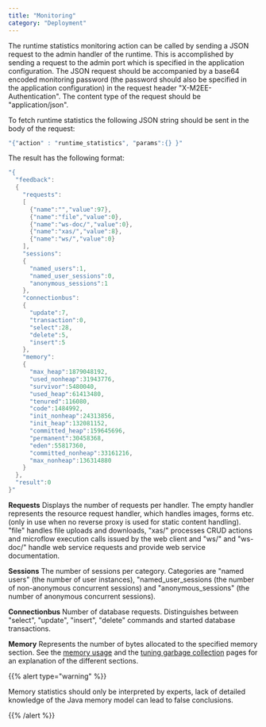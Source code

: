 ```yaml
---
title: "Monitoring"
category: "Deployment"
---
```

The runtime statistics monitoring action can be called by sending a JSON request to the admin handler of the runtime. This is accomplished by sending a request to the admin port which is specified in the application configuration.
The JSON request should be accompanied by a base64 encoded monitoring password (the password should also be specified in the application configuration) in the request header "X-M2EE-Authentication". The content type of the request should be "application/json".

To fetch runtime statistics the following JSON string should be sent in the body of the request:

```java
"{"action" : "runtime_statistics", "params":{} }"

```

The result has the following format:

```java
"{
  "feedback":
  {
    "requests":
    [
      {"name":"","value":97},
      {"name":"file","value":0},
      {"name":"ws-doc/","value":0},
      {"name":"xas/","value":8},
      {"name":"ws/","value":0}
    ],
    "sessions":
    {
      "named_users":1,
      "named_user_sessions":0,
      "anonymous_sessions":1
    },
    "connectionbus":   
    {
      "update":7,
      "transaction":0,
      "select":28,
      "delete":5,
      "insert":5
    },
    "memory":   
    {
      "max_heap":1879048192,
      "used_nonheap":31943776,
      "survivor":5480040,
      "used_heap":61413480,
      "tenured":116080,
      "code":1484992,
      "init_nonheap":24313856,
      "init_heap":132081152,
      "committed_heap":159645696,
      "permanent":30458368,
      "eden":55817360,
      "committed_nonheap":33161216,
      "max_nonheap":136314880
    }
  },
  "result":0
}"

```

**Requests**
Displays the number of requests per handler. The empty handler represents the resource request handler, which handles images, forms etc. (only in use when no reverse proxy is used for static content handling).
"file" handles file uploads and downloads, "xas/" processes CRUD actions and microflow execution calls issued by the web client and "ws/" and "ws-doc/" handle web service requests and provide web service documentation.

**Sessions**
The number of sessions per category. Categories are "named users" (the number of user instances), "named_user_sessions (the number of non-anonymous concurrent sessions) and "anonymous_sessions" (the number of anonymous concurrent sessions).

**Connectionbus**
Number of database requests. Distinguishes between "select", "update", "insert", "delete" commands and started database transactions.

**Memory**
Represents the number of bytes allocated to the specified memory section. See the [memory usage](http://docs.oracle.com/javase/6/docs/api/java/lang/management/MemoryUsage.html) and the [tuning garbage collection](http://www.oracle.com/technetwork/java/gc-tuning-5-138395.html) pages for an explanation of the different sections.

{{% alert type="warning" %}}

Memory statistics should only be interpreted by experts, lack of detailed knowledge of the Java memory model can lead to false conclusions.

{{% /alert %}}
